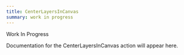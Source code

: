 ```yaml
---
title: CenterLayersInCanvas
summary: work in progress
---
```


Work In Progress

Documentation for the CenterLayersInCanvas action will appear here.